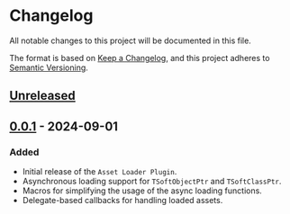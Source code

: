 
# Changelog

All notable changes to this project will be documented in this file.

The format is based on [Keep a Changelog](https://keepachangelog.com/en/1.0.0/),
and this project adheres to [Semantic Versioning](https://semver.org/spec/v2.0.0.html).

## [Unreleased]

## [0.0.1] - 2024-09-01

### Added

- Initial release of the `Asset Loader Plugin`.
- Asynchronous loading support for `TSoftObjectPtr` and `TSoftClassPtr`.
- Macros for simplifying the usage of the async loading functions.
- Delegate-based callbacks for handling loaded assets.

[unreleased]: https://github.com/patryk191129/UE5_AssetLoader/compare/v0.0.1...main
[0.0.1]: https://github.com/patryk191129/UE5_AssetLoader/releases/tag/v0.0.1